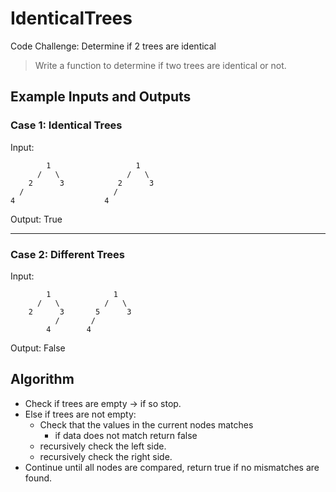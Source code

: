 # IdenticalTrees

Code Challenge: Determine if 2 trees are identical

> Write a function to determine if two trees are identical or not.

## Example Inputs and Outputs

### Case 1: Identical Trees

Input:

```text
        1                   1
      /   \               /   \
    2      3            2      3
  /                    /
4                    4
```

Output: True

---

### Case 2: Different Trees

Input:

```text
        1              1
      /   \          /   \
    2      3       5      3
          /       /
        4        4
```

Output: False

## Algorithm

* Check if trees are empty -> if so stop.
* Else if trees are not empty:
  * Check that the values in the current nodes matches
    * if data does not match return false
  * recursively check the left side.
  * recursively check the right side.
* Continue until all nodes are compared, return true if no mismatches are found.
